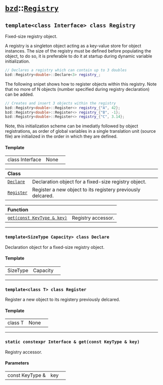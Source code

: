 # [`bzd`](../../index.md)::[`Registry`](../index.md)

## `template<class Interface> class Registry`
Fixed-size registry object.

A registry is a singleton object acting as a key-value store for object instances. The size of the registry must be defined before populating the object, to do so, it is preferable to do it at startup during dynamic variable initialization.

```c++
// Declares a registry which can contain up to 3 doubles
bzd::Registry<double>::Declare<3> registry_;
```

The following snipet shows how to register objects within this registry. Note that no more of N objects (number specified during registry declaration) can be added.

```c++
// Creates and insert 3 objects within the registry
bzd::Registry<double>::Register<> registry_{"A", 42};
bzd::Registry<double>::Register<> registry_{"B", -1};
bzd::Registry<double>::Register<> registry_{"C", 3.14};
```

Note, this initialization scheme can be imediatly followed by object registrations, as order of global variables in a single translation unit (source file) are initialized in the order in which they are defined.
#### Template
||||
|---:|:---|:---|
|class Interface|None||

|Class||
|:---|:---|
|[`Declare`](declare/index.md)|Declaration object for a fixed-size registry object.|
|[`Register`](register/index.md)|Register a new object to its registery previously delcared.|

|Function||
|:---|:---|
|[`get(const KeyType & key)`](./index.md)|Registry accessor.|
------
### `template<SizeType Capacity> class Declare`
Declaration object for a fixed-size registry object.
#### Template
||||
|---:|:---|:---|
|SizeType|Capacity||
------
### `template<class T> class Register`
Register a new object to its registery previously delcared.
#### Template
||||
|---:|:---|:---|
|class T|None||
------
### `static constexpr Interface & get(const KeyType & key)`
Registry accessor.
#### Parameters
||||
|---:|:---|:---|
|const KeyType &|key||
